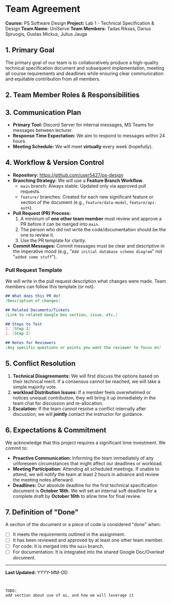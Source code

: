 # Team Agreement

**Course:** PS Software Design
**Project:** Lab 1 - Technical Specification & Design
**Team Name:** UniServe
**Team Members:** Tadas Riksas, Darius Spruogis, Gustas Mickus, Julius Jauga

## 1. Primary Goal
The primary goal of our team is to collaboratively produce a high-quality technical specification document and subsequent implementation, meeting all course requirements and deadlines while ensuring clear communication and equitable contribution from all members.

## 2. Team Member Roles & Responsibilities
<!-- To streamline our workflow, we assign the following roles. *Note: These are primary responsibilities, not exclusive tasks. All members are expected to contribute to all areas.*

| Role | Primary Responsible | Duties |
| :--- | :--- | :--- |
| **Team Lead** | @MemberName | Main point of contact for the instructor, ensures meetings are scheduled, and keeps the project on track. |
| **Documentation Lead** | @MemberName | Oversees the consolidation and final proofreading of the technical specification document (Google Doc/Overleaf). |
| **API Spec Lead** | @MemberName | Responsible for the correctness and validation of the OpenAPI YAML file. |
| **Version Control Lead** | @MemberName | Manages the GitHub repository, reviews pull requests, and ensures the branching strategy is followed. | -->

## 3. Communication Plan
*   **Primary Tool:** Discord Server for internal messages, MS Teams for messages between lecturer.
*   **Response Time Expectation:** We aim to respond to messages within 24 hours.
*   **Meeting Schedule:** We will meet **virtually** every week (hopefully).

## 4. Workflow & Version Control
*   **Repository:** https://github.com/user5427/ps-design
*   **Branching Strategy:** We will use a **Feature Branch Workflow**.
    *   `main` branch: Always stable. Updated only via approved pull requests.
    *   `feature/` branches: Created for each new significant feature or section of the document (e.g., `feature/data-model`, `feature/api-auth`).
*   **Pull Request (PR) Process:**
    1.  A minimum of **one other team member** must review and approve a PR before it can be merged into `main`.
    2.  The person who did not write the code/documentation should be the one to review it.
    3.  Use the PR template for clarity.
*   **Commit Messages:** Commit messages must be clear and descriptive in the imperative mood (e.g., "`Add initial database schema diagram`" not "`added some stuff`").

### Pull Request Template
We will write in the pull request description what changes were made. Team members can follow this template (or not).
```markdown
## What does this PR do?
[Description of changes]

## Related Documents/Tickets
[Link to related Google Doc section, issue, etc.]

## Steps to Test
1. [Step 1]
2. [Step 2]

## Notes for Reviewers
[Any specific questions or points you want the reviewer to focus on]
```

## 5. Conflict Resolution
1.  **Technical Disagreements:** We will first discuss the options based on their technical merit. If a consensus cannot be reached, we will take a simple majority vote.
2.  **workload Distribution Issues:** If a member feels overwhelmed or notices unequal contribution, they will bring it up immediately in the team chat for discussion and re-allocation.
3.  **Escalation:** If the team cannot resolve a conflict internally after discussion, we will **jointly** contact the instructor for guidance.

## 6. Expectations & Commitment
We acknowledge that this project requires a significant time investment. We commit to:
*   **Proactive Communication:** Informing the team immediately of any unforeseen circumstances that might affect our deadlines or workload.
*   **Meeting Participation:** Attending all scheduled meetings. If unable to attend, we will notify the team at least 2 hours in advance and review the meeting notes afterward.
*   **Deadlines:** Our absolute deadline for the first technical specification document is **October 18th**. We will set an internal soft deadline for a complete draft by **October 16th** to allow time for final review.

## 7. Definition of "Done"
A section of the document or a piece of code is considered "done" when:
- [ ] It meets the requirements outlined in the assignment.
- [ ] It has been reviewed and approved by at least one other team member.
- [ ] For code: It is merged into the `main` branch.
- [ ] For documentation: It is integrated into the shared Google Doc/Overleaf document.

---
**Last Updated:** YYYY-MM-DD
```


TODO:
add section about use of ai, and how we will leverage it